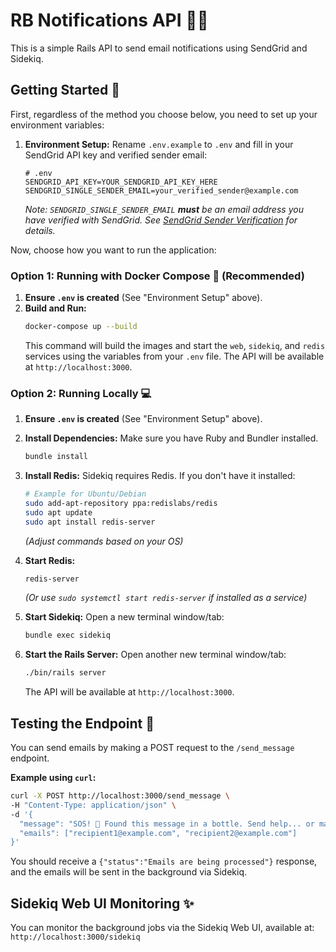 # RB Notifications API 📧🚀

This is a simple Rails API to send email notifications using SendGrid and Sidekiq.

## Getting Started 🏁

First, regardless of the method you choose below, you need to set up your environment variables:

1.  **Environment Setup:**
    Rename `.env.example` to `.env` and fill in your SendGrid API key and verified sender email:
    ```plaintext
    # .env
    SENDGRID_API_KEY=YOUR_SENDGRID_API_KEY_HERE
    SENDGRID_SINGLE_SENDER_EMAIL=your_verified_sender@example.com
    ```
    *Note: `SENDGRID_SINGLE_SENDER_EMAIL` **must** be an email address you have verified with SendGrid. See [SendGrid Sender Verification](https://docs.sendgrid.com/ui/sending-email/sender-verification) for details.*

Now, choose how you want to run the application:

### Option 1: Running with Docker Compose 🐳 (Recommended)

1.  **Ensure `.env` is created** (See "Environment Setup" above).
2.  **Build and Run:**
    ```bash
    docker-compose up --build
    ```
    This command will build the images and start the `web`, `sidekiq`, and `redis` services using the variables from your `.env` file. The API will be available at `http://localhost:3000`.

### Option 2: Running Locally 💻

1.  **Ensure `.env` is created** (See "Environment Setup" above).
2.  **Install Dependencies:**
    Make sure you have Ruby and Bundler installed.
    ```bash
    bundle install
    ```

3.  **Install Redis:**
    Sidekiq requires Redis. If you don't have it installed:
    ```bash
    # Example for Ubuntu/Debian
    sudo add-apt-repository ppa:redislabs/redis
    sudo apt update
    sudo apt install redis-server
    ```
    *(Adjust commands based on your OS)*

4.  **Start Redis:**
    ```bash
    redis-server
    ```
    *(Or use `sudo systemctl start redis-server` if installed as a service)*

5.  **Start Sidekiq:**
    Open a new terminal window/tab:
    ```bash
    bundle exec sidekiq
    ```

6.  **Start the Rails Server:**
    Open another new terminal window/tab:
    ```bash
    ./bin/rails server
    ```
    The API will be available at `http://localhost:3000`.

## Testing the Endpoint 🧪

You can send emails by making a POST request to the `/send_message` endpoint.

**Example using `curl`:**

```bash
curl -X POST http://localhost:3000/send_message \
-H "Content-Type: application/json" \
-d '{
  "message": "SOS! 🌊 Found this message in a bottle. Send help... or maybe just pizza? 🍕 Stranded on a digital island! 🏝️",
  "emails": ["recipient1@example.com", "recipient2@example.com"]
}'
```

You should receive a `{"status":"Emails are being processed"}` response, and the emails will be sent in the background via Sidekiq.

## Sidekiq Web UI Monitoring ✨

You can monitor the background jobs via the Sidekiq Web UI, available at:
`http://localhost:3000/sidekiq`
